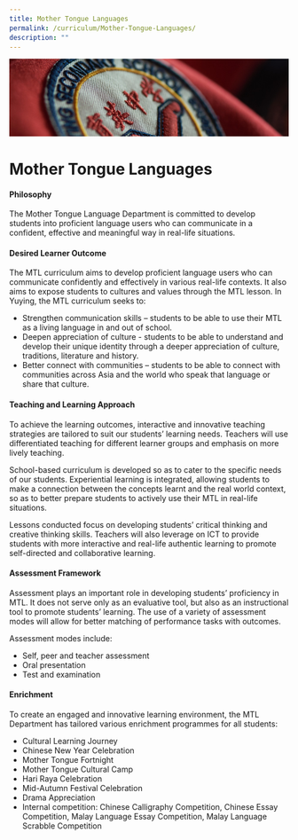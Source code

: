 ```yaml
---
title: Mother Tongue Languages
permalink: /curriculum/Mother-Tongue-Languages/
description: ""
---
```

![](/images/Curriculum.jpg)


Mother Tongue Languages
=======================


#### Philosophy

The Mother Tongue Language Department is committed to develop students into proficient language users who can communicate in a confident, effective and meaningful way in real-life situations.

  

#### Desired Learner Outcome

The MTL curriculum aims to develop proficient language users who can communicate confidently and effectively in various real-life contexts. It also aims to expose students to cultures and values through the MTL lesson. In Yuying, the MTL curriculum seeks to:

  

*   Strengthen communication skills – students to be able to use their MTL as a living language in and out of school.
*   Deepen appreciation of culture - students to be able to understand and develop their unique identity through a deeper appreciation of culture, traditions, literature and history.
*   Better connect with communities – students to be able to connect with communities across Asia and the world who speak that language or share that culture.

  

#### Teaching and Learning Approach

To achieve the learning outcomes, interactive and innovative teaching strategies are tailored to suit our students’ learning needs. Teachers will use differentiated teaching for different learner groups and emphasis on more lively teaching. 

  

School-based curriculum is developed so as to cater to the specific needs of our students. Experiential learning is integrated, allowing students to make a connection between the concepts learnt and the real world context, so as to better prepare students to actively use their MTL in real-life situations. 

  

Lessons conducted focus on developing students’ critical thinking and creative thinking skills. Teachers will also leverage on ICT to provide students with more interactive and real-life authentic learning to promote self-directed and collaborative learning.

  

#### Assessment Framework

Assessment plays an important role in developing students’ proficiency in MTL. It does not serve only as an evaluative tool, but also as an instructional tool to promote students’ learning. The use of a variety of assessment modes will allow for better matching of performance tasks with outcomes.

Assessment modes include:

  

*   Self, peer and teacher assessment
*   Oral presentation
*   Test and examination

  

#### Enrichment

To create an engaged and innovative learning environment, the MTL Department has tailored various enrichment programmes for all students:

  

*   Cultural Learning Journey
*   Chinese New Year Celebration
*   Mother Tongue Fortnight
*   Mother Tongue Cultural Camp
*   Hari Raya Celebration
*   Mid-Autumn Festival Celebration
*   Drama Appreciation
*   Internal competition: Chinese Calligraphy Competition, Chinese Essay Competition, Malay Language Essay Competition, Malay Language Scrabble Competition